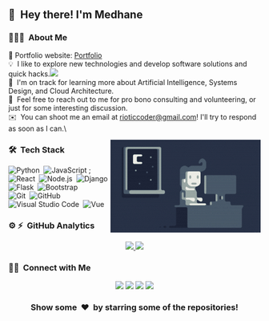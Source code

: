 <h2>👋 &nbsp;Hey there! I'm Medhane </h2>

### 👨🏻‍💻 &nbsp;About Me

🎯 Portfolio website: [Portfolio](https://medahad.github.io/)                 
💡 &nbsp;I like to explore new technologies and develop software solutions and quick hacks.<img src="https://media.giphy.com/media/WUlplcMpOCEmTGBtBW/giphy.gif" width="30"> \
🌱 &nbsp;I'm on track for learning more about Artificial Intelligence, Systems Design, and Cloud Architecture.\
💬 &nbsp;Feel free to reach out to me for pro bono consulting and volunteering, or just for some interesting discussion.\
✉️ &nbsp;You can shoot me an email at rioticcoder@gmail.com! I'll try to respond as soon as I can.\

<img alt="Night Coding" src="https://raw.githubusercontent.com/AVS1508/AVS1508/master/assets/Night-Coding.gif" align="right"/>

### 🛠 &nbsp;Tech Stack

![Python](https://img.shields.io/badge/-Python-05122A?style=flat&logo=python)&nbsp;
![JavaScript](https://img.shields.io/badge/-JavaScript-05122A?style=flat&logo=javascript)&nbsp;;
![React](https://img.shields.io/badge/-React-05122A?style=flat&logo=react)&nbsp;
![Node.js](https://img.shields.io/badge/-Node.js-05122A?style=flat&logo=node.js)&nbsp;
![Django](https://img.shields.io/badge/-Django-05122A?style=flat&logo=django&logoColor=092E20)&nbsp;
![Flask](https://img.shields.io/badge/-Flask-05122A?style=flat&logo=flask)&nbsp;
![Bootstrap](https://img.shields.io/badge/-Bootstrap-05122A?style=flat&logo=bootstrap&logoColor=563D7C)\
![Git](https://img.shields.io/badge/-Git-05122A?style=flat&logo=git)&nbsp;
![GitHub](https://img.shields.io/badge/-GitHub-05122A?style=flat&logo=github)&nbsp;
![Visual Studio Code](https://img.shields.io/badge/-Visual%20Studio%20Code-05122A?style=flat&logo=visual-studio-code&logoColor=007ACC)&nbsp;
![Vue](https://img.shields.io/badge/vue-vue-brightgreen)&nbsp;
### ⚙️ :zap: &nbsp;GitHub Analytics

<p align="center">
<a href="https://github.com/AVS1508">
  <img height="160em" src="https://github-readme-stats-eight-theta.vercel.app/api?username=MEdaHad&show_icons=true&theme=algolia&include_all_commits=true&count_private=true"/>
  <img height="160em" src="https://github-readme-stats-eight-theta.vercel.app/api/top-langs/?username=MEdaHad&layout=compact&langs_count=8&theme=algolia"/>
</a>
</p>

### 🤝🏻 &nbsp;Connect with Me

<p align="center">
<a href="https://linkedin.com/in/medhane-hadush/"><img src="https://img.shields.io/badge/-Medhanye%20Hadush%20Adh-0077B5?style=flat&logo=Linkedin&logoColor=white"/></a>
<a href="mailto:rioticcoder@gmail.com"><img src="https://img.shields.io/badge/-rioticcoder@gmail.com-D14836?style=flat&logo=Gmail&logoColor=white"/></a>
<a href="https://instagram.com/Medahad"><img src="https://img.shields.io/badge/-@Medhanye_-E4405F?style=flat&logo=Instagram&logoColor=white"/></a>
<a href="https://facebook.com/MedhaneHadush"><img src="https://img.shields.io/badge/-@Medhanye_-1877F2?style=flat&logo=Facebook&logoColor=white"/></a>
</p>


<!-- [![Top Langs](https://github-readme-stats.vercel.app/api/top-langs/?username=varadbhogayata&layout=compact)](https://github.com/anuraghazra/github-readme-stats) -->
<div align="center">
<h3 align="center">Show some &nbsp;❤️&nbsp; by starring some of the repositories!</h3>

<!--[website]: -->
[linkedin]: https://www.linkedin.com/in/medhanye-hadush-907249135/
[Twitter]: https://twitter.com/Medhanye_
